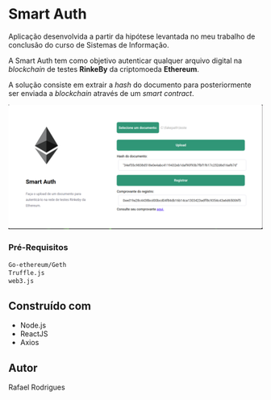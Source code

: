 # Smart Auth

Aplicação desenvolvida a partir da hipótese levantada no meu trabalho de conclusão do curso de Sistemas de Informação. 

A Smart Auth tem como objetivo autenticar qualquer arquivo digital na *blockchain* de testes **RinkeBy** da criptomoeda **Ethereum**.

A solução consiste em extrair a *hash* do documento para posteriormente ser enviada a *blockchain* através de um *smart contract*.

![](smartAuth.png)

### Pré-Requisitos

```
Go-ethereum/Geth
Truffle.js
web3.js
```
## Construído com

* Node.js
* ReactJS
* Axios

## Autor

Rafael Rodrigues
